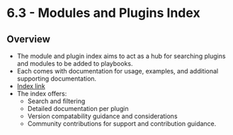 # 6.3 - Modules and Plugins Index

## Overview

- The module and plugin index aims to act as a hub for searching plugins and modules to be added to playbooks.
- Each comes with documentation for usage, examples, and additional supporting documentation.
- [Index link](https://docs.ansible.com/ansible/latest/collections/all_plugins.html)
- The index offers:
  - Search and filtering
  - Detailed documentation per plugin
  - Version compatability guidance and considerations
  - Community contributions for support and contribution guidance.
